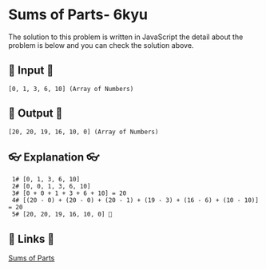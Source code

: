 # Sums of Parts- 6kyu

The solution to this problem is written in JavaScript the detail about the problem is below and you can check the solution above.

## 🥚 Input 🥚

```
[0, 1, 3, 6, 10] (Array of Numbers)
```

## 🐣 Output 🐣

```
[20, 20, 19, 16, 10, 0] (Array of Numbers)
```

## 👓 Explanation 👓

```
 1# [0, 1, 3, 6, 10]
 2# [0, 0, 1, 3, 6, 10]
 3# [0 + 0 + 1 + 3 + 6 + 10] = 20
 4# [(20 - 0) + (20 - 0) + (20 - 1) + (19 - 3) + (16 - 6) + (10 - 10)] = 20
 5# [20, 20, 19, 16, 10, 0] 🎉
```

## 🔗 Links 🔗

[Sums of Parts](https://www.codewars.com/kata/5ce399e0047a45001c853c2b)
